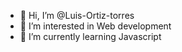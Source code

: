 - 👋 Hi, I’m @Luis-Ortiz-torres
- 👀 I’m interested in Web development
- 🌱 I’m currently learning Javascript
<!---
luiscargithub/luiscargithub is a ✨ special ✨ repository because its `README.md` (this file) appears on your GitHub profile.
You can click the Preview link to take a look at your changes.
--->
